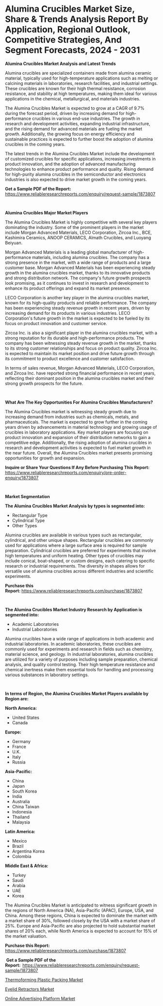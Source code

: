 <p><h1>Alumina Crucibles Market Size, Share & Trends Analysis Report By Application, Regional Outlook, Competitive Strategies, And Segment Forecasts, 2024 - 2031</h1></p><p><strong>Alumina Crucibles Market Analysis and Latest Trends</strong></p>
<p><p>Alumina crucibles are specialized containers made from alumina ceramic material, typically used for high-temperature applications such as melting or calcining materials in laboratories, research facilities, and industrial settings. These crucibles are known for their high thermal resistance, corrosion resistance, and stability at high temperatures, making them ideal for various applications in the chemical, metallurgical, and materials industries.</p><p>The Alumina Crucibles Market is expected to grow at a CAGR of 9.7% during the forecast period, driven by increasing demand for high-performance crucibles in various end-use industries. The growth in research and development activities, expanding industrial infrastructure, and the rising demand for advanced materials are fueling the market growth. Additionally, the growing focus on energy efficiency and sustainable practices is expected to further boost the adoption of alumina crucibles in the coming years.</p><p>The latest trends in the Alumina Crucibles Market include the development of customized crucibles for specific applications, increasing investments in product innovation, and the adoption of advanced manufacturing technologies to enhance product performance and quality. Rising demand for high-purity alumina crucibles in the semiconductor and electronics industries is also expected to drive market growth in the coming years.</p></p>
<p><strong>Get a Sample PDF of the Report:&nbsp;</strong> <a href="https://www.reliableresearchreports.com/enquiry/request-sample/1873807">https://www.reliableresearchreports.com/enquiry/request-sample/1873807</a></p>
<p>&nbsp;</p>
<p><strong>Alumina Crucibles Major Market Players</strong></p>
<p><p>The Alumina Crucibles Market is highly competitive with several key players dominating the industry. Some of the prominent players in the market include Morgan Advanced Materials, LECO Corporation, Zircoa Inc., BCE, Kashimira Ceramics, ANOOP CERAMICS, Almath Crucibles, and Luoyang Beiyuan.</p><p>Morgan Advanced Materials is a leading global manufacturer of high-performance materials, including alumina crucibles. The company has a strong presence in the market, with a wide range of products and a large customer base. Morgan Advanced Materials has been experiencing steady growth in the alumina crucibles market, thanks to its innovative products and strong distribution network. The company's future growth prospects look promising, as it continues to invest in research and development to enhance its product offerings and expand its market presence.</p><p>LECO Corporation is another key player in the alumina crucibles market, known for its high-quality products and reliable performance. The company has been experiencing steady revenue growth in recent years, driven by increasing demand for its products in various industries. LECO Corporation's future growth in the market is expected to be fueled by its focus on product innovation and customer service.</p><p>Zircoa Inc. is also a significant player in the alumina crucibles market, with a strong reputation for its durable and high-performance products. The company has been witnessing steady revenue growth in the market, thanks to its strong customer relationships and focus on product quality. Zircoa Inc. is expected to maintain its market position and drive future growth through its commitment to product excellence and customer satisfaction.</p><p>In terms of sales revenue, Morgan Advanced Materials, LECO Corporation, and Zircoa Inc. have reported strong financial performance in recent years, reflecting their dominant position in the alumina crucibles market and their strong growth prospects for the future.</p></p>
<p>&nbsp;</p>
<p><strong>What Are The Key Opportunities For Alumina Crucibles Manufacturers?</strong></p>
<p><p>The Alumina Crucibles market is witnessing steady growth due to increasing demand from industries such as chemicals, metals, and pharmaceuticals. The market is expected to grow further in the coming years driven by advancements in material technology and growing usage of crucibles in laboratory applications. Key market players are focusing on product innovation and expansion of their distribution networks to gain a competitive edge. Additionally, the rising adoption of alumina crucibles in research and development activities is expected to fuel market growth in the near future. Overall, the Alumina Crucibles market presents promising opportunities for growth and expansion.</p></p>
<p><strong>Inquire or Share Your Questions If Any Before Purchasing This Report:</strong> <a href="https://www.reliableresearchreports.com/enquiry/pre-order-enquiry/1873807">https://www.reliableresearchreports.com/enquiry/pre-order-enquiry/1873807</a></p>
<p>&nbsp;</p>
<p><strong>Market Segmentation</strong></p>
<p><strong>The Alumina Crucibles Market Analysis by types is segmented into:</strong></p>
<p><ul><li>Rectangular Type</li><li>Cylindrical Type</li><li>Other Types</li></ul></p>
<p><p>Alumina crucibles are available in various types such as rectangular, cylindrical, and other unique shapes. Rectangular crucibles are commonly used for applications where a large surface area is required for sample preparation. Cylindrical crucibles are preferred for experiments that involve high temperatures and uniform heating. Other types of crucibles may include conical, boat-shaped, or custom designs, each catering to specific research or industrial requirements. The diversity in shapes allows for versatile use of alumina crucibles across different industries and scientific experiments.</p></p>
<p><strong>Purchase this Report:&nbsp;</strong><a href="https://www.reliableresearchreports.com/purchase/1873807">https://www.reliableresearchreports.com/purchase/1873807</a></p>
<p>&nbsp;</p>
<p><strong>The Alumina Crucibles Market Industry Research by Application is segmented into:</strong></p>
<p><ul><li>Academic Laboratories</li><li>Industrial Laboratories</li></ul></p>
<p><p>Alumina crucibles have a wide range of applications in both academic and industrial laboratories. In academic laboratories, these crucibles are commonly used for experiments and research in fields such as chemistry, material science, and geology. In industrial laboratories, alumina crucibles are utilized for a variety of purposes including sample preparation, chemical analysis, and quality control testing. Their high temperature resistance and chemical inertness make them essential tools for handling and processing various substances in laboratory settings.</p></p>
<p>&nbsp;</p>
<p><strong>In terms of Region, the Alumina Crucibles Market Players available by Region are:</strong></p>
<p>
    <p> <strong> North America: </strong>
        <ul>
            <li>United States</li>
            <li>Canada</li>
        </ul>
        </p> 
    <p> <strong> Europe: </strong>
        <ul>
            <li>Germany</li>
            <li>France</li>
            <li>U.K.</li>
            <li>Italy</li>
            <li>Russia</li>
        </ul>
        </p> 
    <p> <strong> Asia-Pacific: </strong>
        <ul>
            <li>China</li>
            <li>Japan</li>
            <li>South Korea</li>
            <li>India</li>
            <li>Australia</li>
            <li>China Taiwan</li>
            <li>Indonesia</li>
            <li>Thailand</li>
            <li>Malaysia</li>
        </ul>
        </p> 
    <p> <strong> Latin America: </strong>
        <ul>
            <li>Mexico</li>
            <li>Brazil</li>
            <li>Argentina Korea</li>
            <li>Colombia</li>
        </ul>
        </p> 
    <p> <strong> Middle East & Africa: </strong>
        <ul>
            <li>Turkey</li>
            <li>Saudi</li>
            <li>Arabia</li>
            <li>UAE</li>
            <li>Korea</li>
        </ul>
    </p>
    </p>
<p><p>The Alumina Crucibles Market is anticipated to witness significant growth in the regions of North America (NA), Asia-Pacific (APAC), Europe, USA, and China. Among these regions, China is expected to dominate the market with a market share of 30%, followed closely by the USA with a market share of 25%. Europe and Asia-Pacific are also projected to hold substantial market shares of 20% each, while North America is expected to account for 15% of the market valuation.</p></p>
<p><strong>Purchase this Report: </strong><a href="https://www.reliableresearchreports.com/purchase/1873807">https://www.reliableresearchreports.com/purchase/1873807</a></p>
<p>&nbsp;<strong>Get a Sample PDF of the Report:&nbsp;&nbsp;</strong><a href="https://www.reliableresearchreports.com/enquiry/request-sample/1873807">https://www.reliableresearchreports.com/enquiry/request-sample/1873807</a></p>
<p><strong></strong></p>
<p><p><a href="https://view.publitas.com/reportprime-1/global-thermoforming-plastic-packing-market-by-types-applications-and-major-players-with-regional-growth-rate-analysis-and-development-situation-from-2023-to-2030/">Thermoforming Plastic Packing Market</a></p><p><a href="https://view.publitas.com/reportprime-1/eyelid-retractors-market-research-report-unlocks-analysis-on-the-market-financial-status-market-size-and-market-revenue-upto-2030/">Eyelid Retractors Market</a></p><p><a href="https://view.publitas.com/reportprime-1/online-advertising-platform-market-size-and-examines-its-market-scope-with-a-primary-focus-on-growth-opportunities-and-forecasted-trends-spanning-from-2023-to-2030/">Online Advertising Platform Market</a></p></p>